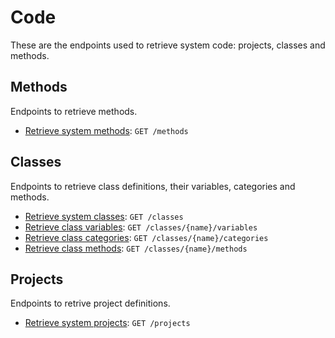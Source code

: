 # Code
These are the endpoints used to retrieve system code: projects, classes and methods.

## Methods
Endpoints to retrieve methods.

* [Retrieve system methods](methods/get.md): `GET /methods`

## Classes
Endpoints to retrieve class definitions, their variables, categories and methods.

* [Retrieve system classes](classes/get.md): `GET /classes`
* [Retrieve class variables](classes/get-variables.md): `GET /classes/{name}/variables`
* [Retrieve class categories](classes/get-categories.md): `GET /classes/{name}/categories`
* [Retrieve class methods](classes/get-methods.md): `GET /classes/{name}/methods`

## Projects
Endpoints to retrive project definitions.

* [Retrieve system projects](projects/get.md): `GET /projects`